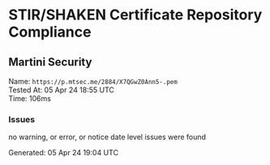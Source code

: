 # STIR/SHAKEN Certificate Repository Compliance

## Martini Security

Name: `https://p.mtsec.me/2884/X7QGwZ0Ann5-.pem`\
Tested At: 05 Apr 24 18:55 UTC\
Time: 106ms

### Issues

no warning, or error, or notice date level issues were found

Generated: 05 Apr 24 19:04 UTC